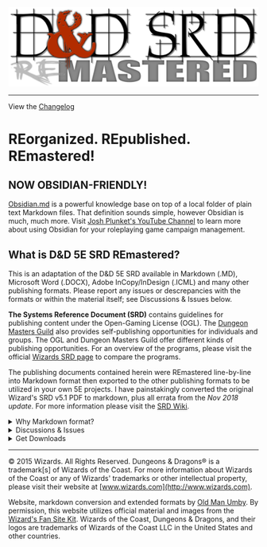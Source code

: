 
![D&D Logo](RE&.logo.png)

---

View the [Changelog](https://github.com/Umbyology/OGL-SRD5/blob/master/changelog.md)

# REorganized. REpublished. REmastered!

## NOW OBSIDIAN-FRIENDLY!
[Obsidian.md](https://obsidian.md) is a powerful knowledge base on top of a local folder of plain text Markdown files. That definition sounds simple, however Obsidian is much, much more. Visit [Josh Plunket's YouTube Channel](https://www.youtube.com/channel/UCoW2sPmrevk9eiJKcQXeHUQ) to learn more about using Obsidian for your roleplaying game campaign management.

## What is D&D 5E SRD REmastered?

This is an adaptation of the D&D 5E SRD available in Markdown (.MD), Microsoft Word (.DOCX), Adobe InCopy/InDesign (.ICML) and many other publishing formats. Please report any issues or descrepancies with the formats or within the material itself; see Discussions & Issues below.

**The Systems Reference Document (SRD)** contains guidelines for publishing content under the Open-Gaming License (OGL). The [Dungeon Masters Guild](http://dungeonmastersguild.com/) also provides self-publishing opportunities for individuals and groups. The OGL and Dungeon Masters Guild offer different kinds of publishing opportunities. For an overview of the programs, please visit the official [Wizards SRD page](http://dnd.wizards.com/articles/features/systems-reference-document-srd) to compare the programs.

The publishing documents contained herein were REmastered line-by-line into Markdown format then exported to the other publishing formats to be utilized in your own 5E projects. I have painstakingly converted the original Wizard's SRD v5.1 PDF to markdown, plus all errata from the _Nov 2018 update_. For more information please visit the [SRD Wiki](https://srd.wiki).

<details>
 <summary>Why Markdown format?</summary>

Markdown is a lightweight markup language with plain text formatting syntax created by [John Gruber](https://daringfireball.net). It is designed so that it can be converted to HTML and many other formats using any number of various Markdown editors. Markdown is often used to format readme files, for writing books, blogs and messages, or to simply create rich text using a plain text or markkdown editor. 

</details>

<details>
 <summary>Discussions & Issues</summary>

Feel free to visit our [discussions](https://github.com/OldManUmby/OGL-SRD5/discussions) forum to examine publishing ideas regarding the D&D SRD. Please **REport** any [issues](https://github.com/OldManUmby/OGL-SRD5/issues) you find through Github. As an alternative, you can **REfork & REuse** this project through a Github [pull request](https://github.com/OldManUmby/OGL-SRD5/pulls).

</details>

<details>
 <summary>Get Downloads</summary>

* Download the latest [Release](https://github.com/OldManUmby/DND.SRD.Wiki/releases) which includes the complete repository of all files.
* Download the [Markdown](https://github.com/OldManUmby/DND.SRD.Wiki/archive/master.zip) or select another [publishing format](https://github.com/OldManUmby/DND.SRD.Wiki/tree/master/downloads).
* Download the official [SRD v5.1 in PDF format](http://media.wizards.com/2016/downloads/DND/SRD-OGL_V5.1.pdf)
* Download the official [Errata and FREE Basic Rules](http://dnd.wizards.com/articles/features/basicrules).
* Download the official [Characters Sheets](http://dnd.wizards.com/articles/features/character_sheets).

</details>

---

© 2015 Wizards. All Rights Reserved. Dungeons & Dragons® is a trademark[s] of Wizards of the Coast. For more information about Wizards of the Coast or any of Wizards' trademarks or other intellectual property, please visit their website at [www.wizards.com](http://www.wizards.com).

Website, markdown conversion and extended formats by [Old Man Umby](http://www.oldmanumby.com). By permission, this website utilizes official material and images from the [Wizard's Fan Site Kit](http://dnd.wizards.com/articles/features/fan-site-kit). Wizards of the Coast, Dungeons & Dragons, and their logos are trademarks of Wizards of the Coast LLC in the United States and other countries.
